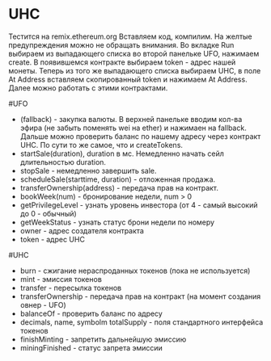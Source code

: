# UHC
Тестится на remix.ethereum.org
Вставляем код, компилим. На желтые предупреждения можно не обращать внимания.
Во вкладке Run выбираем из выпадающего списка во второй панельке UFO, нажимаем create.
В появившемся контракте выбираем token - адрес нашей монеты.
Теперь из того же выпадающего списка выбираем UHC, в поле At Address вставляем скопированный token и нажимаем At Address.
Далее можно работать с этими контрактами.

#UFO
* (fallback) - закупка валюты. В верхней панельке вводим кол-ва эфира (не забыть поменять wei на ether) и нажимаен на fallback. Дальше можно проверить баланс по нашему адресу через контракт UHC. По сути то же самое, что и createTokens.
* startSale(duration), duration в мс. Немедленно начать сейл длительностью duration.
* stopSale - немедленно завершить sale.
* scheduleSale(starttime, duration) - отложенная продажа.
* transferOwnership(address) - передача прав на контракт.
* bookWeek(num) - бронирование недели, num > 0
* getPrivilegeLevel - узнать уровень инвестора (от 4 - самый высокий до 0 - обычный)
* getWeekStatus - узнать статус брони недели по номеру
* owner - адрес создателя контракта
* token - адрес UHC

#UHC
* burn - сжигание нераспроданных токенов (пока не используется)
* mint - эмиссия токенов
* transfer - пересылка токенов
* transferOwnership - передача прав на контракт (на момент создания овнер - UFO)
* balanceOf - проверить баланс по адресу
* decimals, name, symbolm totalSupply - поля стандартного интерфейса токенов
* finishMinting - запретить дальнейшую эмиссию
* miningFinished - статус запрета эмиссии

